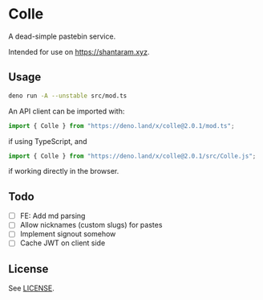# Colle

A dead-simple pastebin service.

Intended for use on <https://shantaram.xyz>.

## Usage

```sh
deno run -A --unstable src/mod.ts
```

An API client can be imported with:

```ts
import { Colle } from "https://deno.land/x/colle@2.0.1/mod.ts";
```

if using TypeScript, and

```js
import { Colle } from "https://deno.land/x/colle@2.0.1/src/Colle.js";
```

if working directly in the browser.

## Todo

- [ ] FE: Add md parsing
- [ ] Allow nicknames (custom slugs) for pastes
- [ ] Implement signout somehow
- [ ] Cache JWT on client side

## License

See [LICENSE](./LICENSE).

